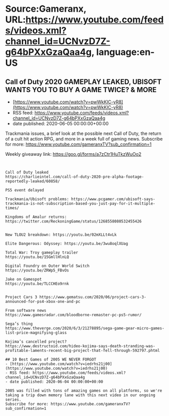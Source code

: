 # Source:Gameranx, URL:https://www.youtube.com/feeds/videos.xml?channel_id=UCNvzD7Z-g64bPXxGzaQaa4g, language:en-US

## Call of Duty 2020 GAMEPLAY LEAKED, UBISOFT WANTS YOU TO BUY A GAME TWICE? & MORE
 - [https://www.youtube.com/watch?v=pwWkKIC-yR8](https://www.youtube.com/watch?v=pwWkKIC-yR8)
 - RSS feed: https://www.youtube.com/feeds/videos.xml?channel_id=UCNvzD7Z-g64bPXxGzaQaa4g
 - date published: 2020-06-05 00:00:00+00:00

Trackmania issues, a brief look at the possible next Call of Duty, the return of a cult hit action RPG, and more in a week full of gaming news.
Subscribe for more: https://www.youtube.com/gameranxTV?sub_confirmation=1


 Weekly giveaway link: https://goo.gl/forms/a7zCtr1HuTkzWuOo2 



 ~~~~STORIES~~~~


Call of Duty leaked
https://charlieintel.com/call-of-duty-2020-pre-alpha-footage-reportedly-leaked/60858/

PS5 event delayed

Trackmania/Ubisoft problems: https://www.pcgamer.com/ubisoft-says-trackmania-is-not-subscription-based-you-just-pay-for-it-multiple-times/

Kingdoms of Amalur returns: https://twitter.com/ReckoningGame/status/1268558080532455426


New TLOU2 breakdown: https://youtu.be/02mXLLt4vLk

Elite Dangerous: Odyssey: https://youtu.be/3wu8oqlXUag

Total War: Troy gameplay trailer
https://youtu.be/15GmllHlnLQ

Digital Foundry on Outer World Switch
https://youtu.be/ZRWp5_FBvOs

Jake on Gamespot
https://youtu.be/TLCCHEo9rnk


Project Cars 3 https://www.gematsu.com/2020/06/project-cars-3-announced-for-ps4-xbox-one-and-pc

From software news
https://www.gamesradar.com/bloodborne-remaster-pc-ps5-rumor/

Sega’s thing
https://www.theverge.com/2020/6/3/21278895/sega-game-gear-micro-games-list-price-magnifying-glass

Kojima’s cancelled project?
https://www.destructoid.com/hideo-kojima-says-death-stranding-was-profitable-laments-recent-big-project-that-fell-through-592797.phtml

## 10 Best Games of 2005 WE NEVER FORGOT
 - [https://www.youtube.com/watch?v=iedrhs21j00](https://www.youtube.com/watch?v=iedrhs21j00)
 - RSS feed: https://www.youtube.com/feeds/videos.xml?channel_id=UCNvzD7Z-g64bPXxGzaQaa4g
 - date published: 2020-06-04 00:00:00+00:00

2005 was filled with tons of amazing games on all platforms, so we're taking a trip down memory lane with this next video in our ongoing series.
Subscribe for more: https://www.youtube.com/gameranxTV?sub_confirmation=1

